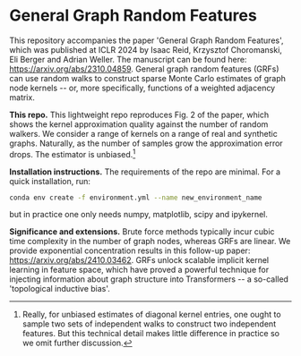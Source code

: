 # General Graph Random Features

This repository accompanies the paper 'General Graph Random Features', which was published at ICLR 2024 by Isaac Reid, Krzysztof Choromanski, Eli Berger and Adrian Weller. The manuscript can be found here: https://arxiv.org/abs/2310.04859. 
General graph random features (GRFs) can use random walks to construct sparse Monte Carlo estimates of graph node kernels -- or, more specifically, functions of a weighted adjacency matrix.

**This repo.** 
This lightweight repo reproduces Fig. 2 of the paper, which shows the kernel approximation quality against the number of random walkers.
We consider a range of kernels on a range of real and synthetic graphs. Naturally, as the number of samples grow the approximation error drops. The estimator is unbiased.[^1]

**Installation instructions.** 
The requirements of the repo are minimal.
For a quick installation, run:

```bash
conda env create -f environment.yml --name new_environment_name
```
but in practice one only needs numpy, matplotlib, scipy and ipykernel.

**Significance and extensions.**
Brute force methods typically incur cubic time complexity in the number of graph nodes, whereas GRFs are linear. 
We provide exponential concentration results in this follow-up paper: https://arxiv.org/abs/2410.03462.
GRFs unlock scalable implicit kernel learning in feature space, which have proved a powerful technique for injecting information about graph structure into Transformers -- a so-called 'topological inductive bias'.

[^1]: Really, for unbiased estimates of diagonal kernel entries, one ought to sample two sets of independent walks to construct two independent features.
But this technical detail makes little difference in practice so we omit further discussion.

